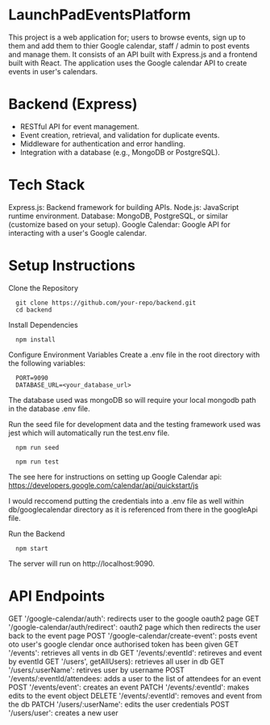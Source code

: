 # LaunchPadEventsPlatform

This project is a web application for; users to browse events, sign up to them and add them to thier Google calendar, staff / admin to post events and manage them. It consists of an API built with Express.js and a frontend built with React. The application uses the Google calendar API to create events in user's calendars.

# Backend (Express)
- RESTful API for event management.
- Event creation, retrieval, and validation for duplicate events.
- Middleware for authentication and error handling.
- Integration with a database (e.g., MongoDB or PostgreSQL).


# Tech Stack
Express.js: Backend framework for building APIs.
Node.js: JavaScript runtime environment.
Database: MongoDB, PostgreSQL, or similar (customize based on your setup).
Google Calendar: Google API for interacting with a user's Google calendar.

# Setup Instructions

Clone the Repository

      git clone https://github.com/your-repo/backend.git
      cd backend
Install Dependencies

      npm install

Configure Environment Variables Create a .env file in the root directory with the following variables:

      PORT=9090
      DATABASE_URL=<your_database_url>

The database used was mongoDB so will require your local mongodb path in the database .env file.

Run the seed file for development data and the testing framework used was jest which will automatically run the test.env file. 
     
      npm run seed
      
      npm run test

The see here for instructions on setting up Google Calendar api: https://developers.google.com/calendar/api/quickstart/js

I would reccomend putting the credentials into a .env file as well within db/googlecalendar directory as it is referenced from there in the googleApi file. 


Run the Backend

      npm start

The server will run on http://localhost:9090.

# API Endpoints

GET    '/google-calendar/auth': redirects user to the google oauth2 page
GET    '/google-calendar/auth/redirect': oauth2 page which then redirects the user back to the event page
POST   '/google-calendar/create-event': posts event oto user's google clendar once authorised token has been given
GET    '/events': retrieves all vents in db
GET    '/events/:eventId': retireves and event by eventId
GET    '/users', getAllUsers): retrieves all user in db
GET    '/users/:userName': retirves user by username
POST   '/events/:eventId/attendees: adds a user to the list of attendees for an event
POST   '/events/event': creates an event
PATCH  '/events/:eventId': makes edits to the event object
DELETE '/events/:eventId': removes and event from the db
PATCH  '/users/:userName': edits the user credentials
POST   '/users/user': creates a new user

